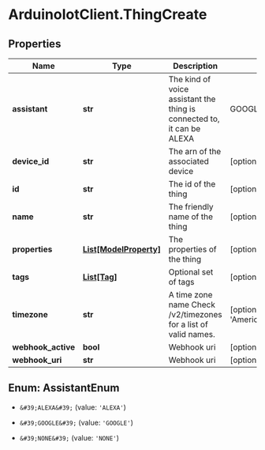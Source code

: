 # ArduinoIotClient.ThingCreate

## Properties

Name | Type | Description | Notes
------------ | ------------- | ------------- | -------------
**assistant** | **str** | The kind of voice assistant the thing is connected to, it can be ALEXA | GOOGLE | NONE | [optional] 
**device_id** | **str** | The arn of the associated device | [optional] 
**id** | **str** | The id of the thing | [optional] 
**name** | **str** | The friendly name of the thing | [optional] 
**properties** | [**List[ModelProperty]**](ModelProperty.md) | The properties of the thing | [optional] 
**tags** | [**List[Tag]**](Tag.md) | Optional set of tags | [optional] 
**timezone** | **str** | A time zone name Check /v2/timezones for a list of valid names. | [optional] [default to &#39;America/New_York&#39;]
**webhook_active** | **bool** | Webhook uri | [optional] 
**webhook_uri** | **str** | Webhook uri | [optional] 



## Enum: AssistantEnum


* `&#39;ALEXA&#39;` (value: `'ALEXA'`)

* `&#39;GOOGLE&#39;` (value: `'GOOGLE'`)

* `&#39;NONE&#39;` (value: `'NONE'`)




